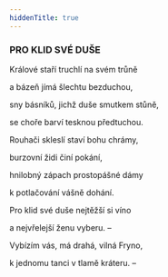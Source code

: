 ```yaml
---
hiddenTitle: true
---
```


### PRO KLID SVÉ DUŠE

Králové staří truchlí na svém trůně 

a bázeň jímá šlechtu bezduchou, 

sny básníků, jichž duše smutkem stůně, 

se choře barví tesknou předtuchou.

Rouhači skleslí staví bohu chrámy, 

burzovní židi činí pokání, 

hnilobný zápach prostopášné dámy 

k potlačování vášně dohání.

Pro klid své duše nejtěžší si víno 

a nejvřelejší ženu vyberu. – 

Vybízím vás, má drahá, vilná Fryno, 

k jednomu tanci v tlamě kráteru. –

